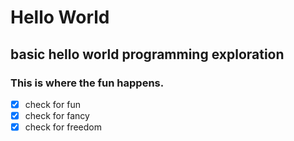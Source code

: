 # Hello World
## basic hello world programming exploration


### This is where the fun happens.

- [x] check for fun
- [x] check for fancy
- [x] check for freedom
